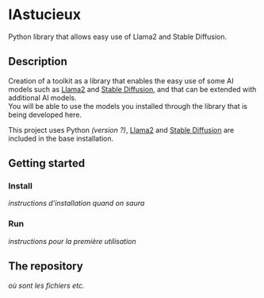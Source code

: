 # IAstucieux
Python library that allows easy use of Llama2 and Stable Diffusion.

## Description

Creation of a toolkit as a library that enables the easy use of some AI models
such as [Llama2](https://github.com/facebookresearch/llama) and [Stable Diffusion](https://github.com/CompVis/stable-diffusion), and that can be extended with
additional AI models.<br/>
You will be able to use the models you installed through the library
that is being developed here.

This project uses Python *(version ?)*, [Llama2](https://github.com/facebookresearch/llama) and [Stable Diffusion](https://github.com/CompVis/stable-diffusion)
are included in the base installation.

## Getting started

### Install

*instructions d'installation quand on saura*

### Run

*instructions pour la première utilisation*

## The repository

*où sont les fichiers etc.*
